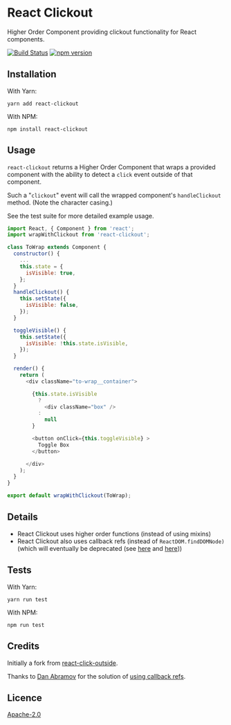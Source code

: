 # React Clickout

Higher Order Component providing clickout functionality for React components.

[![Build Status](https://travis-ci.org/danielmoi/react-clickout.svg?branch=master)](https://travis-ci.org/danielmoi/react-clickout)
[![npm version](https://badge.fury.io/js/react-clickout.svg)](https://badge.fury.io/js/react-clickout)


## Installation
With Yarn:
```
yarn add react-clickout
```

With NPM:
```
npm install react-clickout
```

## Usage
`react-clickout` returns a Higher Order Component that wraps a provided component with the ability to detect a `click` event outside of that component.

Such a "`clickout`" event will call the wrapped component's `handleClickout` method. (Note the character casing.)

See the test suite for more detailed example usage.

```js
import React, { Component } from 'react';
import wrapWithClickout from 'react-clickout';

class ToWrap extends Component {
  constructor() {
    ...
    this.state = {
      isVisible: true,
    };
  }
  handleClickout() {
    this.setState({
      isVisible: false,
    });
  }

  toggleVisible() {
    this.setState({
      isVisible: !this.state.isVisible,
    });
  }

  render() {
    return (
      <div className="to-wrap__container">

        {this.state.isVisible
          ?
            <div className="box" />
          :
            null
        }

        <button onClick={this.toggleVisible} >
          Toggle Box
        </button>

      </div>
    );
  }
}

export default wrapWithClickout(ToWrap);
```

## Details
- React Clickout uses higher order functions (instead of using mixins)
- React Clickout also uses callback refs (instead of `ReactDOM.findDOMNode)` (which will eventually be deprecated (see [here](https://github.com/yannickcr/eslint-plugin-react/blob/master/docs/rules/no-find-dom-node.md) and [here](https://github.com/yannickcr/eslint-plugin-react/issues/678#issue-165177220)))



## Tests
With Yarn:
```
yarn run test
```

With NPM:
```
npm run test
```


## Credits
Initially a fork from [react-click-outside](https://github.com/kentor/react-click-outside).

Thanks to [Dan Abramov](https://github.com/gaearon) for the solution of [using callback refs](https://github.com/yannickcr/eslint-plugin-react/issues/678#issuecomment-232293175).

## Licence

[Apache-2.0](LICENSE.txt)